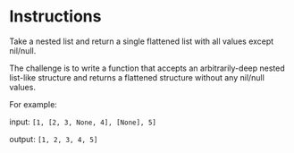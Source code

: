 # Instructions

Take a nested list and return a single flattened list with all values except nil/null.

The challenge is to write a function that accepts an arbitrarily-deep nested list-like structure and returns a flattened structure without any nil/null values.

For example:

input: `[1, [2, 3, None, 4], [None], 5]`

output: `[1, 2, 3, 4, 5]`
